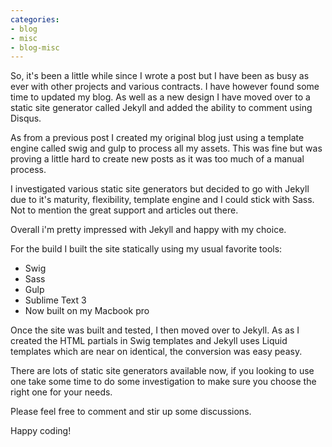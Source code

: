 ```yaml
---
categories:
- blog
- misc
- blog-misc
---
```


So, it's been a little while since I wrote a post but I have been as busy as ever with other projects and various contracts. I have however found some time to updated my blog. As well as a new design I have moved over to a static site generator called Jekyll and added the ability to comment using Disqus.

As from a previous post I created my original blog just using a template engine called swig and gulp to process all my assets. This was fine but was proving a little hard to create new posts as it was too much of a manual process.

I investigated various static site generators but decided to go with Jekyll due to it's maturity, flexibility, template engine and I could stick with Sass. Not to mention the great support and articles out there.

Overall i'm pretty impressed with Jekyll and happy with my choice.

For the build I built the site statically using my usual favorite tools:

- Swig
- Sass
- Gulp
- Sublime Text 3
- Now built on my Macbook pro

Once the site was built and tested, I then moved over to Jekyll. As as I created the HTML partials in Swig templates and Jekyll uses Liquid templates which are near on identical, the conversion was easy peasy.

There are lots of static site generators available now, if you looking to use one take some time to do some investigation to make sure you choose the right one for your needs.

Please feel free to comment and stir up some discussions.

Happy coding!